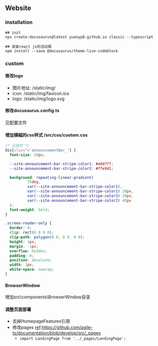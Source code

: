 ## Website

### installation

```shell
## init
npx create-docusaurus@latest yuanyp8.github.io classic --typescript

## 安装react js的活动框
npm install --save @docusaurus/theme-live-codeblock
```


### custom

#### 修改logo

   - 图片地址: /static/img/
   - icon: /static/img/favicon.ico
   - logo: /static/img/logo.svg

#### 修改docusaurus.config.ts
   见配置文件
#### 增加横幅的css样式 /src/css/custom.css
```css
/* 公告栏 */
div[class^='announcementBar_'] {
  font-size: 20px;

  --site-announcement-bar-stripe-color1: #e8d7ff;
  --site-announcement-bar-stripe-color2: #ffe9d1;

  background: repeating-linear-gradient(
          35deg,
          var(--site-announcement-bar-stripe-color1),
          var(--site-announcement-bar-stripe-color1) 20px,
          var(--site-announcement-bar-stripe-color2) 10px,
          var(--site-announcement-bar-stripe-color2) 40px
  );
  font-weight: bold;
}

.screen-reader-only {
  border: 0;
  clip: rect(0 0 0 0);
  clip-path: polygon(0 0, 0 0, 0 0);
  height: 1px;
  margin: -1px;
  overflow: hidden;
  padding: 0;
  position: absolute;
  width: 1px;
  white-space: nowrap;
}
```

#### BrowserWindow

增加src\components\BrowserWindow目录

> [ref]:https://github.com/facebook/docusaurus/tree/main/website/src/components/BrowserWindow


#### 调整页面部署
- 去掉HomepageFeatures引用
- 修改pages [ref]:https://github.com/agile-ts/documentation/blob/develop/src/_pages
  - `import LandingPage from '../_pages/LandingPage';`